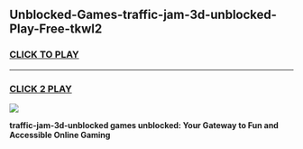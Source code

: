 
## Unblocked-Games-traffic-jam-3d-unblocked-Play-Free-tkwl2
<h3>
<a href="https://premium76.site?title=traffic-jam-3d-unblocked&ref=20M">CLICK TO PLAY</a></h3>
<hr>

<h3>
<a href="https://premium76.site?title=traffic-jam-3d-unblocked&ref=20M">CLICK 2 PLAY</a>
  
</h3>

<a href="https://premium76.site?title=traffic-jam-3d-unblocked&ref=19M"><img src="https://clearcache.store/games.png"></a>


**traffic-jam-3d-unblocked games unblocked: Your Gateway to Fun and Accessible Online Gaming**
